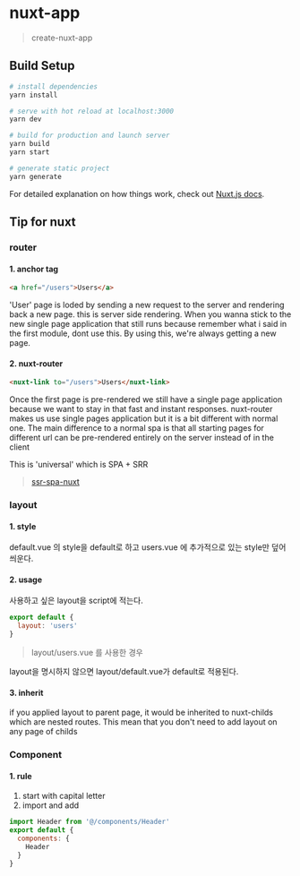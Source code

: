 # nuxt-app

> create-nuxt-app

## Build Setup

```bash
# install dependencies
yarn install

# serve with hot reload at localhost:3000
yarn dev

# build for production and launch server
yarn build
yarn start

# generate static project
yarn generate
```

For detailed explanation on how things work, check out [Nuxt.js docs](https://nuxtjs.org).

## Tip for nuxt

### router

#### 1. anchor tag

```html
<a href="/users">Users</a>
```

'User' page is loded by sending a new request to the server and rendering back a new page. this is server side rendering. When you wanna stick to the new single page application that still runs because remember what i said in the first module, dont use this. By using this, we're always getting a new page.

#### 2. nuxt-router

```html
<nuxt-link to="/users">Users</nuxt-link>
```

Once the first page is pre-rendered we still have a single page application because we want to stay in that fast and instant responses. nuxt-router makes us use single pages application but it is a bit different with normal one. The main difference to a normal spa is that all starting pages for different url can be pre-rendered entirely on the server instead of in the client

This is 'universal' which is SPA + SRR

> [ssr-spa-nuxt](https://medium.com/aha-official/%EC%95%84%ED%95%98-%ED%94%84%EB%A1%A0%ED%8A%B8-%EA%B0%9C%EB%B0%9C%EA%B8%B0-1-spa%EC%99%80-ssr%EC%9D%98-%EC%9E%A5%EB%8B%A8%EC%A0%90-%EA%B7%B8%EB%A6%AC%EA%B3%A0-nuxt-js-cafdc3ac2053)

### layout

#### 1. style

default.vue 의 style을 default로 하고 users.vue 에 추가적으로 있는 style만 덮어씌운다.

#### 2. usage

사용하고 싶은 layout을 script에 적는다.

```js
export default {
  layout: 'users'
}
```

> layout/users.vue 를 사용한 경우

layout을 명시하지 않으면 layout/default.vue가 default로 적용된다.

#### 3. inherit

if you applied layout to parent page, it would be inherited to nuxt-childs which are nested routes. This mean that you don't need to add layout on any page of childs

### Component

#### 1. rule

1. start with capital letter
2. import and add

```js
import Header from '@/components/Header'
export default {
  components: {
    Header
  }
}
```
